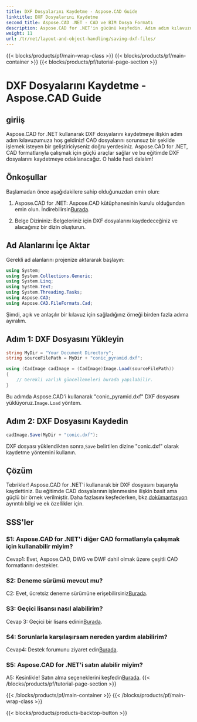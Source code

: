 ```yaml
---
title: DXF Dosyalarını Kaydetme - Aspose.CAD Guide
linktitle: DXF Dosyalarını Kaydetme
second_title: Aspose.CAD .NET - CAD ve BIM Dosya Formatı
description: Aspose.CAD for .NET'in gücünü keşfedin. Adım adım kılavuzumuzla DXF dosyalarını zahmetsizce kaydetmeyi öğrenin.
weight: 11
url: /tr/net/layout-and-object-handling/saving-dxf-files/
---
```


{{< blocks/products/pf/main-wrap-class >}}
{{< blocks/products/pf/main-container >}}
{{< blocks/products/pf/tutorial-page-section >}}

# DXF Dosyalarını Kaydetme - Aspose.CAD Guide

## giriiş

Aspose.CAD for .NET kullanarak DXF dosyalarını kaydetmeye ilişkin adım adım kılavuzumuza hoş geldiniz! CAD dosyalarını sorunsuz bir şekilde işlemek isteyen bir geliştiriciyseniz doğru yerdesiniz. Aspose.CAD for .NET, CAD formatlarıyla çalışmak için güçlü araçlar sağlar ve bu eğitimde DXF dosyalarını kaydetmeye odaklanacağız. O halde hadi dalalım!

## Önkoşullar

Başlamadan önce aşağıdakilere sahip olduğunuzdan emin olun:

1.  Aspose.CAD for .NET: Aspose.CAD kütüphanesinin kurulu olduğundan emin olun. İndirebilirsin[Burada](https://releases.aspose.com/cad/net/).

2. Belge Dizininiz: Belgeleriniz için DXF dosyalarını kaydedeceğiniz ve alacağınız bir dizin oluşturun.

## Ad Alanlarını İçe Aktar

Gerekli ad alanlarını projenize aktararak başlayın:

```csharp
using System;
using System.Collections.Generic;
using System.Linq;
using System.Text;
using System.Threading.Tasks;
using Aspose.CAD;
using Aspose.CAD.FileFormats.Cad;
```

Şimdi, açık ve anlaşılır bir kılavuz için sağladığınız örneği birden fazla adıma ayıralım.

## Adım 1: DXF Dosyasını Yükleyin

```csharp
string MyDir = "Your Document Directory";
string sourceFilePath = MyDir + "conic_pyramid.dxf";

using (CadImage cadImage = (CadImage)Image.Load(sourceFilePath))
{
    // Gerekli varlık güncellemeleri burada yapılabilir.
}
```

Bu adımda Aspose.CAD'i kullanarak "conic_pyramid.dxf" DXF dosyasını yüklüyoruz.`Image.Load` yöntem.

## Adım 2: DXF Dosyasını Kaydedin

```csharp
cadImage.Save(MyDir + "conic.dxf");
```

 DXF dosyası yüklendikten sonra,`Save` belirtilen dizine "conic.dxf" olarak kaydetme yöntemini kullanın.

## Çözüm

 Tebrikler! Aspose.CAD for .NET'i kullanarak bir DXF dosyasını başarıyla kaydettiniz. Bu eğitimde CAD dosyalarının işlenmesine ilişkin basit ama güçlü bir örnek verilmiştir. Daha fazlasını keşfederken, bkz.[dokümantasyon](https://reference.aspose.com/cad/net/) ayrıntılı bilgi ve ek özellikler için.

## SSS'ler

### S1: Aspose.CAD for .NET'i diğer CAD formatlarıyla çalışmak için kullanabilir miyim?

Cevap1: Evet, Aspose.CAD, DWG ve DWF dahil olmak üzere çeşitli CAD formatlarını destekler.

### S2: Deneme sürümü mevcut mu?

 C2: Evet, ücretsiz deneme sürümüne erişebilirsiniz[Burada](https://releases.aspose.com/).

### S3: Geçici lisansı nasıl alabilirim?

 Cevap 3: Geçici bir lisans edinin[Burada](https://purchase.aspose.com/temporary-license/).

### S4: Sorunlarla karşılaşırsam nereden yardım alabilirim?

 Cevap4: Destek forumunu ziyaret edin[Burada](https://forum.aspose.com/c/cad/19).

### S5: Aspose.CAD for .NET'i satın alabilir miyim?

 A5: Kesinlikle! Satın alma seçeneklerini keşfedin[Burada](https://purchase.aspose.com/buy).
{{< /blocks/products/pf/tutorial-page-section >}}

{{< /blocks/products/pf/main-container >}}
{{< /blocks/products/pf/main-wrap-class >}}

{{< blocks/products/products-backtop-button >}}
